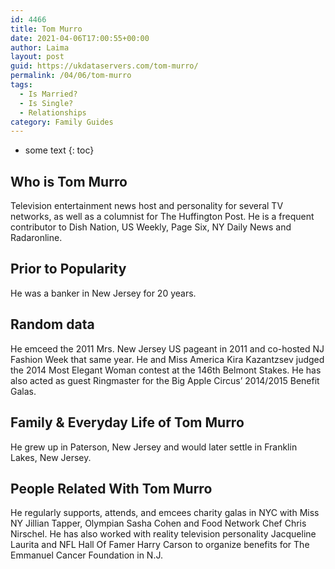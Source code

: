 ```yaml
---
id: 4466
title: Tom Murro
date: 2021-04-06T17:00:55+00:00
author: Laima
layout: post
guid: https://ukdataservers.com/tom-murro/
permalink: /04/06/tom-murro
tags:
  - Is Married?
  - Is Single?
  - Relationships
category: Family Guides
---
```


* some text
{: toc}


## Who is Tom Murro
                  
                  
                  
Television entertainment news host and personality for several TV networks, as well as a columnist for The Huffington Post. He is a frequent contributor to Dish Nation, US Weekly, Page Six, NY Daily News and Radaronline.
                  
              
            
              
            
                
                
                
## Prior to Popularity
                  
                  
                  
He was a banker in New Jersey for 20 years.
                  
              
            
              
            
                
                
                
## Random data
                  
                  
                  
He emceed the 2011 Mrs. New Jersey US pageant in 2011 and co-hosted NJ Fashion Week that same year. He and Miss America Kira Kazantzsev judged the 2014 Most Elegant Woman contest at the 146th Belmont Stakes. He has also acted as guest Ringmaster for the Big Apple Circus&#8217; 2014/2015 Benefit Galas.
                  
              
            
              
            
                
                
                
## Family & Everyday Life of Tom Murro
                  
                  
                  
He grew up in Paterson, New Jersey and would later settle in Franklin Lakes, New Jersey.
                  
              
            
              
            
                
                
                
## People Related With Tom Murro
                  
                  
                  
He regularly supports, attends, and emcees charity galas in NYC with Miss NY Jillian Tapper, Olympian Sasha Cohen and Food Network Chef Chris Nirschel. He has also worked with reality television personality Jacqueline Laurita and NFL Hall Of Famer Harry Carson to organize benefits for The Emmanuel Cancer Foundation in N.J.
                  
              
            
              
            
                
              
            
              
              
            
            
              
            
          
          
          